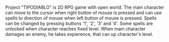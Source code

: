 Project "TIPODIABLO" is 2D RPG game with open world.
The main character can move to the cursor when right button of mouse is pressed and can use spells to direction of mouse when left button of mouse is pressed.
Spells can be changed by pressing buttons '1', '2', '3' and '4'. Some spells are unlocked when character reaches fixed level.
When main character damages an enemy, he takes expierence, that can up character's level.